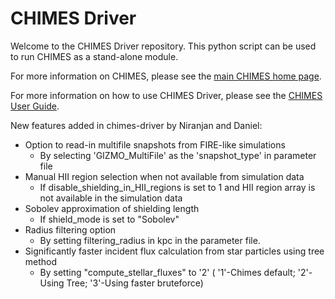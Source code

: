 # CHIMES Driver

Welcome to the CHIMES Driver repository. This python script can be used to run CHIMES as a stand-alone module.

For more information on CHIMES, please see the [main CHIMES home page](https://richings.bitbucket.io/chimes/home.html).

For more information on how to use CHIMES Driver, please see the [CHIMES User Guide](https://richings.bitbucket.io/chimes/user_guide/index.html).


New features added in chimes-driver by Niranjan and Daniel:
- Option to read-in multifile snapshots from FIRE-like simulations
	- By selecting 'GIZMO_MultiFile' as the 'snapshot_type' in parameter file
- Manual HII region selection when not available from simulation data
	- If disable_shielding_in_HII_regions is set to 1 and HII region array is not available in the simulation data
- Sobolev approximation of shielding length
	- If shield_mode is set to "Sobolev"
- Radius filtering option
	- By setting filtering_radius in kpc in the parameter file.
- Significantly faster incident flux calculation from star particles using tree method
	- By setting "compute_stellar_fluxes"  to  '2'  ( '1'-Chimes default; '2'-Using Tree; '3'-Using faster bruteforce)


